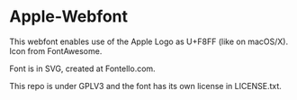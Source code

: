 # Apple-Webfont
This webfont enables use of the Apple Logo as U+F8FF (like on macOS/X). Icon from FontAwesome.

Font is in SVG, created at Fontello.com.

This repo is under GPLV3 and the font has its own license in LICENSE.txt.
